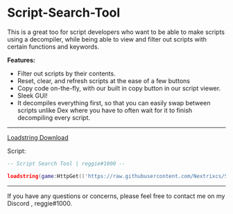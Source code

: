 # Script-Search-Tool
This is a great too for script developers who want to be able to make scripts using a decompiler, while being able to view and filter out scripts with certain functions and keywords.

**Features:**
- Filter out scripts by their contents.
- Reset, clear, and refresh scripts at the ease of a few buttons
- Copy code on-the-fly, with our built in copy button in our script viewer.
- Sleek GUI!
- It decompiles everything first, so that you can easily swap between scripts unlike Dex where you have to often wait for it to finish decompiling every script.
_________________________
[Loadstring Download](https://github.com/Nextrixcs/Script-Search-Tool/releases/download/Loadstring/ScriptSearchToolLoadstring.lua)

Script:
```lua
-- Script Search Tool | reggie#1000 --

loadstring(game:HttpGet(('https://raw.githubusercontent.com/Nextrixcs/Script-Search-Tool/main/Script%20Search%20Tool.lua'),true))()
```
_________________________
If you have any questions or concerns, please feel free to contact me on my Discord , reggie#1000.
